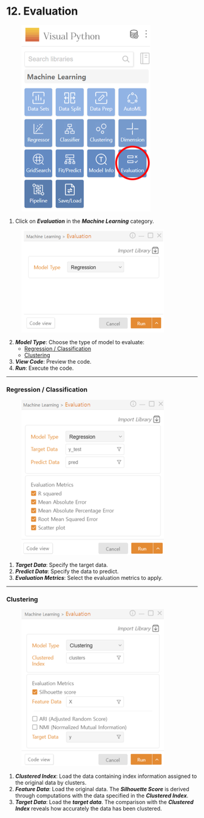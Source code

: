 # 12. Evaluation

<figure><img src="../.gitbook/assets/image (364).png" alt="" width="340"><figcaption></figcaption></figure>

1. Click on _**Evaluation**_ in the _**Machine Learning**_ category.

<figure><img src="../.gitbook/assets/image (365).png" alt="" width="375"><figcaption></figcaption></figure>



2. _**Model Type**_: Choose the type of model to evaluate:
   * [Regression / Classification](12.-evaluation.md#regression-classification)
   * [Clustering](12.-evaluation.md#clustering)
3. _**View Code**_: Preview the code.
4. _**Run**_: Execute the code.



***

### Regression / Classification

<figure><img src="../.gitbook/assets/image (366).png" alt="" width="375"><figcaption></figcaption></figure>

1. _**Target Data**_: Specify the target data.
2. _**Predict Data**_: Specify the data to predict.
3. _**Evaluation Metrics**_: Select the evaluation metrics to apply.



***

### Clustering

<figure><img src="../.gitbook/assets/image (367).png" alt="" width="375"><figcaption></figcaption></figure>

1. _**Clustered Index**_: Load the data containing index information assigned to the original data by clusters.
2. _**Feature Data**_: Load the original data. The _**Silhouette Score**_ is derived through computations with the data specified in the _**Clustered Index**_.
3. _**Target Data**_: Load the _**target data**_. The comparison with the _**Clustered Index**_ reveals how accurately the data has been clustered.

